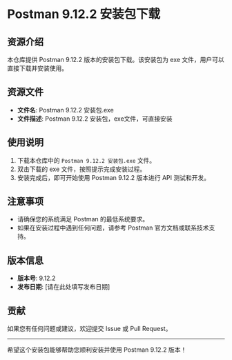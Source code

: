 # Postman 9.12.2 安装包下载

## 资源介绍

本仓库提供 Postman 9.12.2 版本的安装包下载。该安装包为 exe 文件，用户可以直接下载并安装使用。

## 资源文件

- **文件名**: Postman 9.12.2 安装包.exe
- **文件描述**: Postman 9.12.2 安装包，exe文件，可直接安装

## 使用说明

1. 下载本仓库中的 `Postman 9.12.2 安装包.exe` 文件。
2. 双击下载的 exe 文件，按照提示完成安装过程。
3. 安装完成后，即可开始使用 Postman 9.12.2 版本进行 API 测试和开发。

## 注意事项

- 请确保您的系统满足 Postman 的最低系统要求。
- 如果在安装过程中遇到任何问题，请参考 Postman 官方文档或联系技术支持。

## 版本信息

- **版本号**: 9.12.2
- **发布日期**: [请在此处填写发布日期]

## 贡献

如果您有任何问题或建议，欢迎提交 Issue 或 Pull Request。

---

希望这个安装包能够帮助您顺利安装并使用 Postman 9.12.2 版本！
